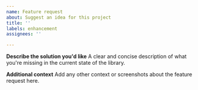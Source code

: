 ```yaml
---
name: Feature request
about: Suggest an idea for this project
title: ''
labels: enhancement
assignees: ''

---
```


**Describe the solution you'd like**
A clear and concise description of what you're missing in the current state of the library.

**Additional context**
Add any other context or screenshots about the feature request here.
